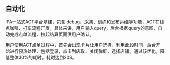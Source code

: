 
## 自动化

IPA一站式ACT平台基建，包含 debug、采集、训练和发布运维等功能，ACT在线点咖啡、打车流程开发，具体来讲，用户输入query，后台根据query的意图，自动完成点单流程，拉起结算页面供用户确认。




用户使用ACT点单过程中，首先会出现卡片让用户选择，利用此段时间，后台开始进行预热处理，包括登录，点击到店取、关闭弹屏，选择店铺。通过该优化，降低整体30%的耗时。耗时达到20S。
